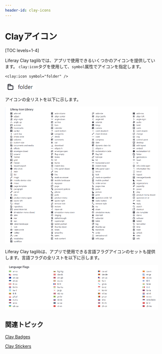 ```yaml
---
header-id: clay-icons
---
```


# Clayアイコン

[TOC levels=1-4]

Liferay Clay taglibでは、アプリで使用できるいくつかのアイコンを提供しています。
`clay:icon`タグを使用して、`symbol`属性でアイコンを指定します。

    <clay:icon symbol="folder" />

![図1：Clay taglibを使用して、アプリにアイコンを含めることができます。](../../../images/clay-taglib-icon-folder.png)

アイコンの全リストを以下に示します。

![図2：Clay taglibでは、いくつかの@product@アイコンを使用できます。](../../../images/clay-taglib-icon-library.png)

Liferay Clay taglibは、アプリで使用できる言語フラグアイコンのセットも提供します。言語フラグの全リストを以下に示します。

![図3：アプリに言語フラグを含めることができます。](../../../images/clay-taglib-icon-language-flags.png)

## 関連トピック

[Clay Badges](/docs/7-1/tutorials/-/knowledge_base/t/clay-badges)

[Clay Stickers](/docs/7-1/tutorials/-/knowledge_base/t/clay-stickers)
